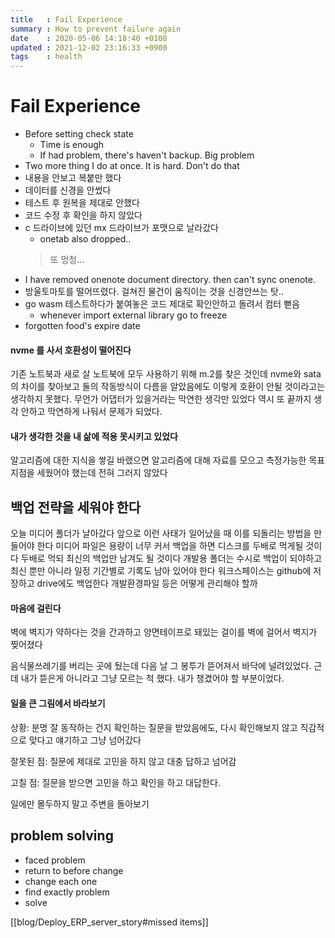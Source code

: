 ```yaml
---
title   : Fail Experience
summary : How to prevent failure again
date    : 2020-05-06 14:18:40 +0100
updated : 2021-12-02 23:16:33 +0900
tags    : health
---
```


# Fail Experience
- Before setting check state
    - Time is enough
    - If had problem, there's haven't backup. Big problem
- Two more thing I do at once. It is hard. Don't do that
- 내용을 안보고 복붙만 했다
- 데이터를 신경을 안썼다
- 테스트 후 원복을 제대로 안했다
- 코드 수정 후 확인을 하지 않았다
- c 드라이브에 있던 mx 드라이브가 포맷으로 날라갔다
    - onetab also dropped..
    > 또 멍청...
- I have removed onenote document directory. then can't sync onenote.
- 방울토마토를 떨어뜨렸다. 걸쳐진 물건이 움직이는 것을 신경안쓰는 탓..
- go wasm 테스트하다가 붙여놓은 코드 제대로 확인안하고 돌려서 컴터 뻗음
    - whenever import external library go to freeze
- forgotten food's expire date

#### nvme 를 사서 호환성이 떨어진다
기존 노트북과 새로 살 노트북에 모두 사용하기 위해 m.2를 찾은 것인데
nvme와 sata의 차이를 찾아보고 둘의 작동방식이 다름을 알았음에도 이렇게 호환이
안될 것이라고는 생각하지 못했다. 무언가 어댑터가 있을거라는 막연한 생각만 있었다
역시 또 끝까지 생각 안하고 막연하게 나둬서 문제가 되었다.

#### 내가 생각한 것을 내 삶에 적용 못시키고 있었다
알고리즘에 대한 지식을 쌓길 바랬으면
알고리즘에 대해 자료를 모으고
측정가능한 목표지점을 세웠어야 했는데 전혀 그러지 않았다

## 백업 전략을 세워야 한다
오늘 미디어 폴더가 날아갔다
앞으로 이런 사태가 일어났을 때 이를 되돌리는 방법을 만들어야 한다
미디어 파일은 용량이 너무 커서 백업을 하면 디스크를 두배로 먹게될 것이다
두배로 먹되 최신의 백업만 남겨도 될 것이다
개발용 폴더는 수시로 백업이 되야하고 최신 뿐만 아니라 일정 기간별로 기록도 남아 있어야 한다
워크스페이스는 github에 저장하고 drive에도 백업한다
개발환경파일 등은 어떻게 관리해야 할까

#### 마음에 걸린다
벽에 벽지가 약하다는 것을 간과하고 양면테이프로 돼있는 걸이를 벽에 걸어서 벽지가 찢어졌다

음식물쓰레기를 버리는 곳에 뒀는데 다음 날 그 봉투가 뜯어져서 바닥에 널려있었다. 근데 내가 뜯은게 아니라고 그냥 모르는 척 했다. 내가 챙겼어야 할 부분이었다.

#### 일을 큰 그림에서 바라보기
상황: 분명 잘 동작하는 건지 확인하는 질문을 받았음에도, 다시 확인해보지 않고 직감적으로 맞다고 얘기하고 그냥 넘어갔다

잘못된 점: 질문에 제대로 고민을 하지 않고 대충 답하고 넘어감

고칠 점: 질문을 받으면 고민을 하고 확인을 하고 대답한다.

일에만 몰두하지 말고 주변을 돌아보기

## problem solving
- faced problem
- return to before change
- change each one
- find exactly problem
- solve

[[blog/Deploy_ERP_server_story#missed items]]
